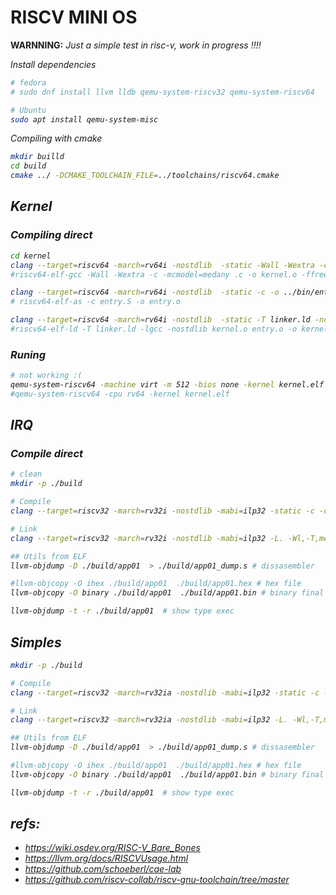 # RISCV MINI OS

<b>WARNNING:</b>
<i>Just a simple test in risc-v, work in progress !!!!<i> <p>

Install dependencies 
```bash
# fedora
# sudo dnf install llvm lldb qemu-system-riscv32 qemu-system-riscv64

# Ubuntu
sudo apt install qemu-system-misc
```

Compiling with cmake
```bash
mkdir builld
cd build
cmake ../ -DCMAKE_TOOLCHAIN_FILE=../toolchains/riscv64.cmake
```

## Kernel
### Compiling direct
```bash
cd kernel
clang --target=riscv64 -march=rv64i -nostdlib  -static -Wall -Wextra -c -mcmodel=medany -c -o ../bin/kernel.o kernel.c
#riscv64-elf-gcc -Wall -Wextra -c -mcmodel=medany .c -o kernel.o -ffreestanding

clang --target=riscv64 -march=rv64i -nostdlib  -static -c -o ../bin/entry.o entry.s
# riscv64-elf-as -c entry.S -o entry.o

clang --target=riscv64 -march=rv64i -nostdlib  -static -T linker.ld -nostdlib ../bin/kernel.o ../bin/entry.o -o ../bin/kernel.elf
#riscv64-elf-ld -T linker.ld -lgcc -nostdlib kernel.o entry.o -o kernel.elf
```
### Runing
```bash
# not working :(
qemu-system-riscv64 -machine virt -m 512 -bios none -kernel kernel.elf -serial mon:stdio 
#qemu-system-riscv64 -cpu rv64 -kernel kernel.elf
```

## IRQ
### Compile direct
```bash
# clean
mkdir -p ./build

# Compile
clang --target=riscv32 -march=rv32i -nostdlib -mabi=ilp32 -static -c -o ./build/app01.o app01.s

# Link
clang --target=riscv32 -march=rv32i -nostdlib -mabi=ilp32 -L. -Wl,-T,mem_cfg.ld -o ./build/app01 ./build/app01.o 

## Utils from ELF
llvm-objdump -D ./build/app01  > ./build/app01_dump.s # dissasembler

#llvm-objcopy -O ihex ./build/app01  ./build/app01.hex # hex file
llvm-objcopy -O binary ./build/app01  ./build/app01.bin # binary final !!!!!

llvm-objdump -t -r ./build/app01  # show type exec
```

## Simples
```bash
mkdir -p ./build

# Compile
clang --target=riscv32 -march=rv32ia -nostdlib -mabi=ilp32 -static -c -o ./build/app01.o app01.s

# Link
clang --target=riscv32 -march=rv32ia -nostdlib -mabi=ilp32 -L. -Wl,-T,mem_cfg.ld -o ./build/app01 ./build/app01.o 

## Utils from ELF
llvm-objdump -D ./build/app01  > ./build/app01_dump.s # dissasembler

#llvm-objcopy -O ihex ./build/app01  ./build/app01.hex # hex file
llvm-objcopy -O binary ./build/app01  ./build/app01.bin # binary final !!!!!

llvm-objdump -t -r ./build/app01  # show type exec
```


<!-- ## compilar codigo e emular no qemu
riscv64-unknow-elf-gcc -march=rv32g -mabi=ilp32 -static -mcmodel=medany -fvisibitity=hiddem -nostdlib -nostartfiles -Tteste.ld teste.s -o teste.o
riscv64-unknow-elf-objcopy -O ihex hello hello.hex

qemu-system-riscv32 -machine help
qemu-system-riscv32 -machine sifive_e -nographic -bios none -kenel teste -->



## refs:
- https://wiki.osdev.org/RISC-V_Bare_Bones
- https://llvm.org/docs/RISCVUsage.html
- https://github.com/schoeberl/cae-lab
- https://github.com/riscv-collab/riscv-gnu-toolchain/tree/master